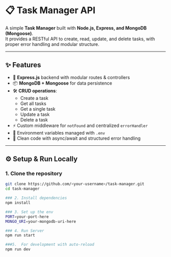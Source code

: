 # 📋 Task Manager API

A simple **Task Manager** built with **Node.js, Express, and MongoDB (Mongoose)**.  
It provides a RESTful API to create, read, update, and delete tasks, with proper error handling and modular structure.

---

## ✨ Features

- 🚀 **Express.js** backend with modular routes & controllers  
- 📦 **MongoDB + Mongoose** for data persistence  
- 🛠️ **CRUD operations**:
  - Create a task  
  - Get all tasks  
  - Get a single task  
  - Update a task  
  - Delete a task  
- ⚡ Custom middleware for `notFound` and centralized `errorHandler`  
- 🔐 Environment variables managed with `.env`  
- 🧹 Clean code with async/await and structured error handling  

---

## ⚙️ Setup & Run Locally

### 1. Clone the repository
```bash
git clone https://github.com/<your-username>/task-manager.git
cd task-manager

### 2. Install dependencies 
npm install

### 3. Set up the env
PORT=your-port-here
MONGO_URI=your-mongodb-uri-here

### 4. Run Server
npm run start

###5.  For development with auto-reload
npm run dev



